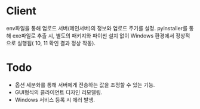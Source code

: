 # Client

env파일을 통해 업로드 서버(메인서버)의 정보와 업로드 주기를 설정.
pyinstaller를 통해 exe파일로 추출 시, 별도의 패키지와 파이썬 설치 없이 Windows 환경에서 정상적으로 실행됨( 10, 11 확인 결과 정상 작동).

# Todo
- 옵션 세분화를 통해 서버에게 전송하는 값을 조정할 수 있는 기능.
- GUI형식의 클라이언트 디자인 리모델링.
- Windows 서비스 등록 시 에러 발생.